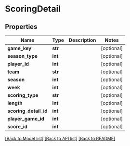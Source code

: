 # ScoringDetail

## Properties
Name | Type | Description | Notes
------------ | ------------- | ------------- | -------------
**game_key** | **str** |  | [optional] 
**season_type** | **int** |  | [optional] 
**player_id** | **int** |  | [optional] 
**team** | **str** |  | [optional] 
**season** | **int** |  | [optional] 
**week** | **int** |  | [optional] 
**scoring_type** | **str** |  | [optional] 
**length** | **int** |  | [optional] 
**scoring_detail_id** | **int** |  | [optional] 
**player_game_id** | **int** |  | [optional] 
**score_id** | **int** |  | [optional] 

[[Back to Model list]](../README.md#documentation-for-models) [[Back to API list]](../README.md#documentation-for-api-endpoints) [[Back to README]](../README.md)


